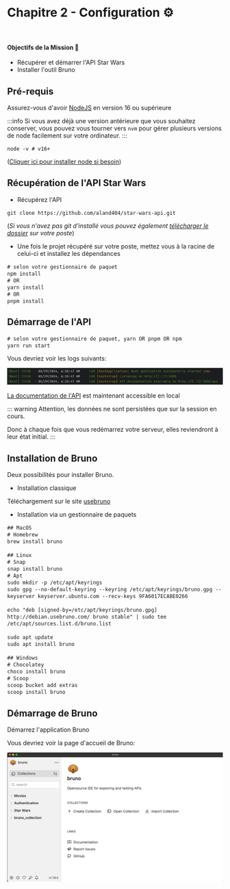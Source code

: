 # Chapitre 2 - Configuration ⚙️
&nbsp;

#### Objectifs de la Mission 🎯
- Récupérer et démarrer l'API Star Wars
- Installer l'outil Bruno


## Pré-requis

Assurez-vous d'avoir [NodeJS](https://nodejs.org/en/) en version 16 ou supérieure

:::info
Si vous avez déjà une version antérieure que vous souhaitez conserver, vous pouvez vous tourner vers `nvm` pour gérer plusieurs versions de node facilement sur votre ordinateur.
:::

```shell
node -v # v16+
```

([Cliquer ici pour installer node si besoin](https://nodejs.org/en/download/package-manager))

## Récupération de l'API Star Wars

- Récupérez l'API

```shell
git clone https://github.com/aland404/star-wars-api.git
```

(_Si vous n'avez pas git d'installé vous pouvez également [télécharger le dossier](https://github.com/aland404/workshop-bruno/archive/refs/heads/main.zip) sur votre poste_)

- Une fois le projet récupéré sur votre poste, mettez vous à la racine de celui-ci et installez les dépendances

```shell
# selon votre gestionnaire de paquet
npm install
# OR
yarn install
# OR
pnpm install
```

## Démarrage de l'API

```shell
# selon votre gestionnaire de paquet, yarn OR pnpm OR npm
yarn run start
```

Vous devriez voir les logs suivants:

<img src="./assets/chapter-2/server_starts_with_success.png">

[La documentation de l'API](http://localhost:3000/api#/) est maintenant accessible en local


::: warning
Attention, les données ne sont persistées que sur la session en cours.

Donc à chaque fois que vous redémarrez votre serveur, elles reviendront à leur état initial.
:::

## Installation de Bruno

Deux possibilités pour installer Bruno.

- Installation classique

Téléchargement sur le site [usebruno](https://www.usebruno.com/downloads)

- Installation via un gestionnaire de paquets

```shell
## MacOS
# Homebrew
brew install bruno

## Linux
# Snap
snap install bruno
# Apt
sudo mkdir -p /etc/apt/keyrings 
sudo gpg --no-default-keyring --keyring /etc/apt/keyrings/bruno.gpg --keyserver keyserver.ubuntu.com --recv-keys 9FA6017ECABE0266 

echo "deb [signed-by=/etc/apt/keyrings/bruno.gpg] http://debian.usebruno.com/ bruno stable" | sudo tee /etc/apt/sources.list.d/bruno.list 
 
sudo apt update 
sudo apt install bruno

## Windows
# Chocolatey
choco install bruno
# Scoop
scoop bucket add extras
scoop install bruno
```

## Démarrage de Bruno

Démarrez l'application Bruno

Vous devriez voir la page d'accueil de Bruno:

<img src="./assets/chapter-2/bruno_home_page.png">